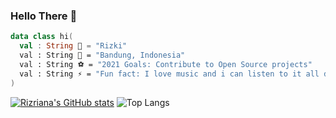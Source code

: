 ### Hello There 👋

```kotlin
data class hi(
  val : String 🧙 = "Rizki"
  val : String 🏰 = "Bandung, Indonesia"
  val : String ⚽ = "2021 Goals: Contribute to Open Source projects"
  val : String ⚡ = "Fun fact: I love music and i can listen to it all day long 🤣"
)
```

[![Rizriana's GitHub stats](https://github-readme-stats.vercel.app/api?username=rizriana&line_height=21&theme=vue&hide_border=true)](https://github.com/anuraghazra/github-readme-stats)
![Top Langs](https://github-readme-stats.vercel.app/api/top-langs/?username=rizriana&show_icons=true&layout=compact&theme=vue&hide_border=true)
